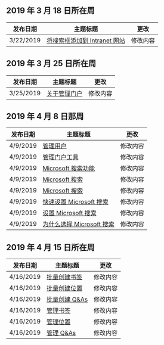 <!-- This file is generated automatically each week. Changes made to this file will be overwritten.-->




## <a name="week-of-march-18-2019"></a>2019 年 3 月 18 日所在周


| 发布日期 |主题标题 | 更改 |
|------|------------|--------|
| 3/22/2019 | [将搜索框添加到 Intranet 网站](/MicrosoftSearch/add-a-search-box-to-your-intranet-site) | 修改内容 |


## <a name="week-of-march-25-2019"></a>2019 年 3 月 25 日所在周


| 发布日期 |主题标题 | 更改 |
|------|------------|--------|
| 3/25/2019 | [关于管理门户](/MicrosoftSearch/about-the-admin-portal) | 修改内容 |


## <a name="week-of-april-08-2019"></a>2019 年 4 月 8 日那周


| 发布日期 |主题标题 | 更改 |
|------|------------|--------|
| 4/9/2019 | [管理用户](/MicrosoftSearch/add-users) | 修改内容 |
| 4/9/2019 | [管理门户工具](/MicrosoftSearch/admin-portal-tools) | 修改内容 |
| 4/9/2019 | [Microsoft 搜索功能](/MicrosoftSearch/features) | 修改内容 |
| 4/9/2019 | [Microsoft 搜索](/MicrosoftSearch/index) | 修改内容 |
| 4/9/2019 | [Microsoft 搜索](/MicrosoftSearch/microsoft-search) | 修改内容 |
| 4/9/2019 | [快速设置 Microsoft 搜索](/MicrosoftSearch/quick-set-up) | 修改内容 |
| 4/9/2019 | [设置 Microsoft 搜索](/MicrosoftSearch/set-up-microsoft-search) | 修改内容 |
| 4/9/2019 | [为什么选择 Microsoft 搜索](/MicrosoftSearch/why-microsoft-search) | 修改内容 |


## <a name="week-of-april-15-2019"></a>2019 年 4 月 15 日所在周


| 发布日期 |主题标题 | 更改 |
|------|------------|--------|
| 4/16/2019 | [批量创建书签](/MicrosoftSearch/bulk-create-bookmarks) | 修改内容 |
| 4/16/2019 | [批量创建位置](/MicrosoftSearch/bulk-create-locations) | 修改内容 |
| 4/16/2019 | [批量创建 Q&As](/MicrosoftSearch/bulk-create-qas) | 修改内容 |
| 4/16/2019 | [管理书签](/MicrosoftSearch/manage-bookmarks) | 修改内容 |
| 4/16/2019 | [管理位置](/MicrosoftSearch/manage-locations) | 修改内容 |
| 4/16/2019 | [管理 Q&As](/MicrosoftSearch/manage-qas) | 修改内容 |
